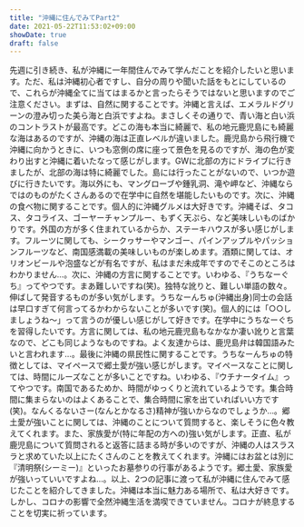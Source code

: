 ```yaml
---
title: "沖縄に住んでみてPart2"
date: 2021-05-22T11:53:02+09:00
showDate: true
draft: false
---
```

先週に引き続き、私が沖縄に一年間住んでみて学んだことを紹介したいと思います。ただ、私は沖縄初心者ですし、自分の周りや聞いた話をもとにしているので、これらが沖縄全てに当てはまるかと言ったらそうではないと思いますのでご注意ください。まずは、自然に関することです。沖縄と言えば、エメラルドグリーンの澄み切った美ら海と白浜ですよね。まさしくその通りで、青い海と白い浜のコントラストが最高です。どこの海も本当に綺麗で、私の地元鹿児島にも綺麗な海はあるのですが、沖縄の海は正直レベルが違いました。鹿児島から飛行機で沖縄に向かうときに、いつも窓側の席に座って景色を見るのですが、海の色が変わり出すと沖縄に着いたなって感じがします。GWに北部の方にドライブに行きましたが、北部の海は特に綺麗でした。島には行ったことがないので、いつか遊びに行きたいです。海以外にも、マングローブや鍾乳洞、滝や岬など、沖縄ならではのものがたくさんあるので在学中に自然を堪能したいものです。次に、沖縄の食べ物に関することです。個人的に沖縄グルメは大好きです。沖縄そば、タコス、タコライス、ゴーヤーチャンプルー、もずく天ぷら、など美味しいものばかりです。外国の方が多く住まれているからか、ステーキハウスが多い感じがします。フルーツに関しても、シークヮサーやマンゴー、パインアップルやパッションフルーツなど、南国感満載の美味しいものが楽しめます。酒類に関しては、オリオンビールや泡盛などが有名ですが、私はまだ未成年ですのでそこのところはわかりません…。次に、沖縄の方言に関することです。いわゆる、『うちなーぐち』ってやつです。まあ難しいですね(笑)。独特な訛りと、難しい単語の数々。伸ばして発音するものが多い気がします。うちなーんちゅ(沖縄出身)同士の会話は早口すぎて何言ってるかわからないことが多いです(笑)。個人的には「○○しましょうね〜」って言うのが優しい感じがして好きです。在学中にうちなーぐちを習得したいです。方言に関しては、私の地元鹿児島もなかなか凄い訛りと言葉なので、どこも同じようなものですね。よく友達からは、鹿児島弁は韓国語みたいと言われます…。最後に沖縄の県民性に関することです。うちなーんちゅの特徴としては、マイペースで郷土愛が強い感じがします。マイペースなことに関しては、時間にルーズなことが多いことですね。いわゆる、『ウチナータイム』ってやつです。南国であるためか、時間がゆっくりと流れているようです。集合時間に集まらないのはよくあることで、集合時間に家を出ていればいい方です(笑)。なんくるないさー(なんとかなるさ)精神が強いからなのでしょうか…。郷土愛が強いことに関しては、沖縄のことについて質問すると、楽しそうに色々教えてくれます。また、家族愛が(特に年配の方への)強い気がします。正直、私が鹿児島について質問されると返答に詰まる時が多いのですが、沖縄の人はスラスラと求めていた以上にたくさんのことを教えてくれます。沖縄にはお盆とは別に『清明祭(シーミー)』といったお墓参りの行事があるようです。郷土愛、家族愛が強いっていいですよね…。以上、2つの記事に渡って私が沖縄に住んでみて感じたことを紹介してきました。沖縄は本当に魅力ある場所で、私は大好きです。しかし、コロナの影響で全然沖縄生活を満喫できていません。コロナが終息することを切実に祈っています。